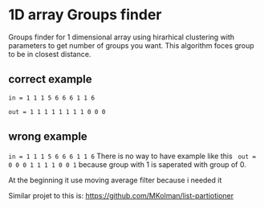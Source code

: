 # 1D array Groups finder

Groups finder for 1 dimensional array using hirarhical clustering with parameters to get number of groups you want. This algorithm foces group to be in closest distance. 


## correct example
``` in = 1 1 1 5 6 6 6 1 1 6 ```

``` out = 1 1 1 1 1 1 1 1 0 0 0 ```

## wrong example
``` in = 1 1 1 5 6 6 6 1 1 6 ```
There is no way to have example like this ``` out = 0 0 0 1 1 1 1 0 0 1``` because group with 1 is saperated with group of 0.


At the beginning it use moving average filter because i needed it

Similar projet to this is:
https://github.com/MKolman/list-partiotioner
